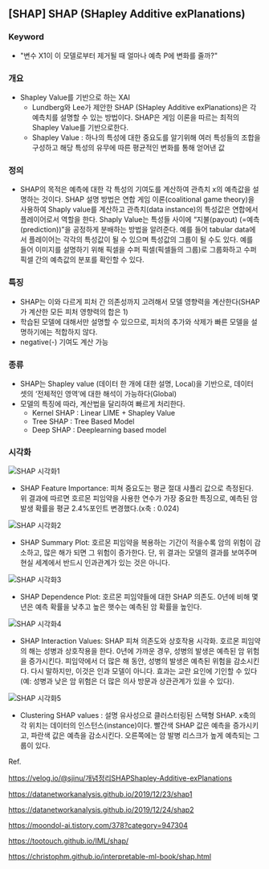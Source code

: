 ## [SHAP] SHAP (SHapley Additive exPlanations)

### Keyword
 - "변수 X1이 이 모델로부터 제거될 때 얼마나 예측 P에 변화를 줄까?"

### 개요
- Shapley Value를 기반으로 하는 XAI
	- Lundberg와 Lee가 제안한 SHAP (SHapley Additive exPlanations)은 각 예측치를 설명할 수 있는 방법이다. SHAP은 게임 이론을 따르는 최적의 Shapley Value를 기반으로한다.
	- Shapley Value : 하나의 특성에 대한 중요도를 알기위해 여러 특성들의 조합을 구성하고 해당 특성의 유무에 따른 평균적인 변화를 통해 얻어낸 값

### 정의
- SHAP의 목적은 예측에 대한 각 특성의 기여도를 계산하여 관측치 x의 예측값을 설명하는 것이다. SHAP 설명 방법은 연합 게임 이론(coalitional game theory)을 사용하여 Shaply value를 계산하고 관측치(data instance)의 특성값은 연합에서 플레이어로서 역할을 한다. Shaply Value는 특성들 사이에 “지불(payout) (=예측(prediction))”을 공정하게 분배하는 방법을 알려준다. 예를 들어 tabular data에서 플레이어는 각각의 특성값이 될 수 있으며 특성값의 그룹이 될 수도 있다. 예를 들어 이미지를 설명하기 위해 픽셀을 수퍼 픽셀(픽셀들의 그룹)로 그룹화하고 수퍼 픽셀 간의 예측값의 분포를 확인할 수 있다. 

### 특징
- SHAP는 이와 다르게 피처 간 의존성까지 고려해서 모델 영향력을 계산한다(SHAP가 계산한 모든 피처 영향력의 합은 1)
- 학습된 모델에 대해서만 설명할 수 있으므로, 피처의 추가와 삭제가 빠른 모델을 설명하기에는 적합하지 않다.
- negative(-) 기여도 계산 가능

### 종류
- SHAP는 Shapley value (데이터 한 개에 대한 설명, Local)을 기반으로, 데이터 셋의 ‘전체적인 영역’에 대한 해석이 가능하다(Global)
- 모델의 특징에 따라, 계산법을 달리하여 빠르게 처리한다.
	- Kernel SHAP : Linear LIME + Shapley Value
	- Tree SHAP : Tree Based Model
	- Deep SHAP : Deeplearning based model

### 시각화

![SHAP 시각화1](https://christophm.github.io/interpretable-ml-book/images/shap-importance.png) 
- SHAP Feature Importance: 피쳐 중요도는 평균 절대 샤플리 값으로 측정된다. 위 결과에 따르면 호르몬 피임약을 사용한 연수가 가장 중요한 특징으로, 예측된 암 발생 확률을 평균 2.4%포인트 변경했다.(x축 : 0.024)

![SHAP 시각화2](https://christophm.github.io/interpretable-ml-book/images/shap-importance-extended.png) 
- SHAP Summary Plot: 호르몬 피임약을 복용하는 기간이 적을수록 암의 위험이 감소하고, 많은 해가 되면 그 위험이 증가한다. 단, 위 결과는 모델의 결과를 보여주며 현실 세계에서 반드시 인과관계가 있는 것은 아니다.

![SHAP 시각화3](https://christophm.github.io/interpretable-ml-book/images/shap-dependence.png) 
- SHAP Dependence Plot: 호르몬 피임약들에 대한 SHAP 의존도. 0년에 비해 몇 년은 예측 확률을 낮추고 높은 햇수는 예측된 암 확률을 높인다.

![SHAP 시각화4](https://christophm.github.io/interpretable-ml-book/images/shap-dependence-interaction.png) 
- SHAP Interaction Values: SHAP 피쳐 의존도와 상호작용 시각화. 호르몬 피임약의 해는 성병과 상호작용을 한다. 0년에 가까운 경우, 성병의 발생은 예측된 암 위험을 증가시킨다. 피임약에서 더 많은 해 동안, 성병의 발생은 예측된 위험을 감소시킨다. 다시 말하지만, 이것은 인과 모델이 아니다. 효과는 교란 요인에 기인할 수 있다(예: 성병과 낮은 암 위험은 더 많은 의사 방문과 상관관계가 있을 수 있다).

![SHAP 시각화5](https://christophm.github.io/interpretable-ml-book/images/shap-clustering.png)
- Clustering SHAP values : 설명 유사성으로 클러스터링된 스택형 SHAP. x축의 각 위치는 데이터의 인스턴스(instance)이다. 빨간색 SHAP 값은 예측을 증가시키고, 파란색 값은 예측을 감소시킨다. 오른쪽에는 암 발병 리스크가 높게 예측되는 그룹이 있다.


Ref.

https://velog.io/@sjinu/개념정리SHAPShapley-Additive-exPlanations

https://datanetworkanalysis.github.io/2019/12/23/shap1

https://datanetworkanalysis.github.io/2019/12/24/shap2

https://moondol-ai.tistory.com/378?category=947304

https://tootouch.github.io/IML/shap/

https://christophm.github.io/interpretable-ml-book/shap.html
